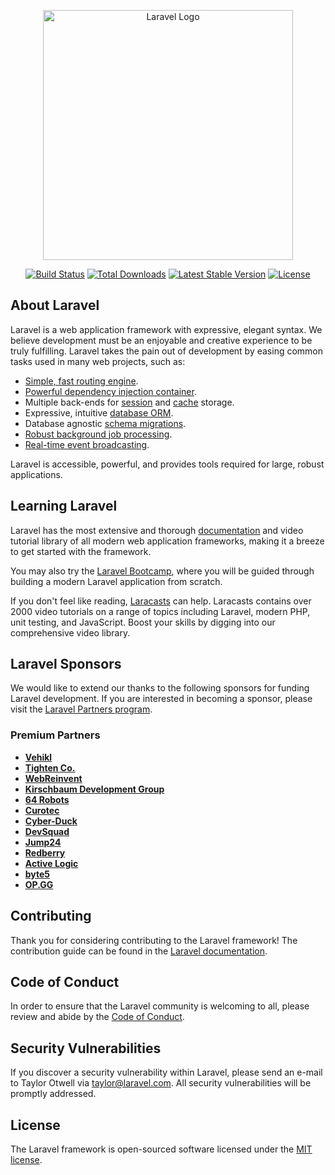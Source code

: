 <p align="center"><a href="https://laravel.com" target="_blank"><img src="https://raw.githubusercontent.com/laravel/art/master/logo-lockup/5%20SVG/2%20CMYK/1%20Full%20Color/laravel-logolockup-cmyk-red.svg" width="400" alt="Laravel Logo"></a></p>

<p align="center">
<a href="https://github.com/laravel/framework/actions"><img src="https://github.com/laravel/framework/workflows/tests/badge.svg" alt="Build Status"></a>
<a href="https://packagist.org/packages/laravel/framework"><img src="https://img.shields.io/packagist/dt/laravel/framework" alt="Total Downloads"></a>
<a href="https://packagist.org/packages/laravel/framework"><img src="https://img.shields.io/packagist/v/laravel/framework" alt="Latest Stable Version"></a>
<a href="https://packagist.org/packages/laravel/framework"><img src="https://img.shields.io/packagist/l/laravel/framework" alt="License"></a>
</p>

## About Laravel

Laravel is a web application framework with expressive, elegant syntax. We believe
development must be an enjoyable and creative experience to be truly fulfilling. Laravel
takes the pain out of development by easing common tasks used in many web projects, such
as:

- [Simple, fast routing engine](https://laravel.com/docs/routing).
- [Powerful dependency injection container](https://laravel.com/docs/container).
- Multiple back-ends for [session](https://laravel.com/docs/session) and
  [cache](https://laravel.com/docs/cache) storage.
- Expressive, intuitive [database ORM](https://laravel.com/docs/eloquent).
- Database agnostic [schema migrations](https://laravel.com/docs/migrations).
- [Robust background job processing](https://laravel.com/docs/queues).
- [Real-time event broadcasting](https://laravel.com/docs/broadcasting).

Laravel is accessible, powerful, and provides tools required for large, robust
applications.

## Learning Laravel

Laravel has the most extensive and thorough [documentation](https://laravel.com/docs) and
video tutorial library of all modern web application frameworks, making it a breeze to get
started with the framework.

You may also try the [Laravel Bootcamp](https://bootcamp.laravel.com), where you will be
guided through building a modern Laravel application from scratch.

If you don't feel like reading, [Laracasts](https://laracasts.com) can help. Laracasts
contains over 2000 video tutorials on a range of topics including Laravel, modern PHP,
unit testing, and JavaScript. Boost your skills by digging into our comprehensive video
library.

## Laravel Sponsors

We would like to extend our thanks to the following sponsors for funding Laravel
development. If you are interested in becoming a sponsor, please visit the
[Laravel Partners program](https://partners.laravel.com).

### Premium Partners

- **[Vehikl](https://vehikl.com/)**
- **[Tighten Co.](https://tighten.co)**
- **[WebReinvent](https://webreinvent.com/)**
- **[Kirschbaum Development Group](https://kirschbaumdevelopment.com)**
- **[64 Robots](https://64robots.com)**
- **[Curotec](https://www.curotec.com/services/technologies/laravel/)**
- **[Cyber-Duck](https://cyber-duck.co.uk)**
- **[DevSquad](https://devsquad.com/hire-laravel-developers)**
- **[Jump24](https://jump24.co.uk)**
- **[Redberry](https://redberry.international/laravel/)**
- **[Active Logic](https://activelogic.com)**
- **[byte5](https://byte5.de)**
- **[OP.GG](https://op.gg)**

## Contributing

Thank you for considering contributing to the Laravel framework! The contribution guide
can be found in the [Laravel documentation](https://laravel.com/docs/contributions).

## Code of Conduct

In order to ensure that the Laravel community is welcoming to all, please review and abide
by the [Code of Conduct](https://laravel.com/docs/contributions#code-of-conduct).

## Security Vulnerabilities

If you discover a security vulnerability within Laravel, please send an e-mail to Taylor
Otwell via [taylor@laravel.com](mailto:taylor@laravel.com). All security vulnerabilities
will be promptly addressed.

## License

The Laravel framework is open-sourced software licensed under the
[MIT license](https://opensource.org/licenses/MIT).
